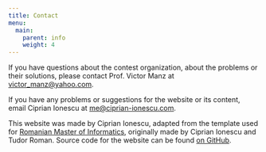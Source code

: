 ```yaml
---
title: Contact
menu:
  main:
    parent: info
    weight: 4
---
```


If you have questions about the contest organization, about the problems or
their solutions, please contact Prof. Victor Manz at
[victor_manz@yahoo.com](mailto:victor_manz@yahoo.com).

If you have any problems or suggestions for the website or its content, email
Ciprian Ionescu at [me@ciprian-ionescu.com](mailto:me@ciprian-ionescu.com).

This website was made by Ciprian Ionescu, adapted from the template used for
[Romanian Master of Informatics](https://rmi.lbi.ro), originally made by
Ciprian Ionescu and Tudor Roman. Source code for the website can be found
[on GitHub](https://github.com/CNITV).
